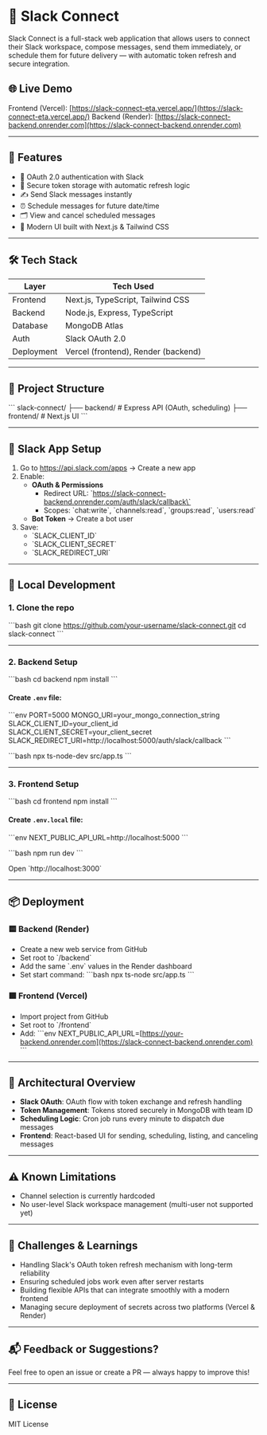 
# 🚀 Slack Connect

Slack Connect is a full-stack web application that allows users to connect their Slack workspace, compose messages, send them immediately, or schedule them for future delivery — with automatic token refresh and secure integration.

## 🌐 Live Demo

Frontend (Vercel): [https://slack-connect-eta.vercel.app/](https://slack-connect-eta.vercel.app/)
Backend (Render): [https://slack-connect-backend.onrender.com](https://slack-connect-backend.onrender.com)

---

## 📌 Features

- 🔐 OAuth 2.0 authentication with Slack
- 🔁 Secure token storage with automatic refresh logic
- ✍️ Send Slack messages instantly
- ⏰ Schedule messages for future date/time
- 🗂 View and cancel scheduled messages
- 🎨 Modern UI built with Next.js & Tailwind CSS

---

## 🛠 Tech Stack

| Layer       | Tech Used                      |
|-------------|--------------------------------|
| Frontend    | Next.js, TypeScript, Tailwind CSS |
| Backend     | Node.js, Express, TypeScript   |
| Database    | MongoDB Atlas                  |
| Auth        | Slack OAuth 2.0                |
| Deployment  | Vercel (frontend), Render (backend) |

---

## 📁 Project Structure

\`\`\`
slack-connect/
├── backend/           # Express API (OAuth, scheduling)
├── frontend/          # Next.js UI
\`\`\`

---

## 🔐 Slack App Setup

1. Go to https://api.slack.com/apps → Create a new app
2. Enable:
   - **OAuth & Permissions**  
     - Redirect URL: \`https://slack-connect-backend.onrender.com/auth/slack/callback\`
     - Scopes: \`chat:write\`, \`channels:read\`, \`groups:read\`, \`users:read\`
   - **Bot Token** → Create a bot user
3. Save:
   - \`SLACK_CLIENT_ID\`
   - \`SLACK_CLIENT_SECRET\`
   - \`SLACK_REDIRECT_URI\`

---

## 🚀 Local Development

### 1. Clone the repo

\`\`\`bash
git clone https://github.com/your-username/slack-connect.git
cd slack-connect
\`\`\`

---

### 2. Backend Setup

\`\`\`bash
cd backend
npm install
\`\`\`

#### Create `.env` file:
\`\`\`env
PORT=5000
MONGO_URI=your_mongo_connection_string
SLACK_CLIENT_ID=your_client_id
SLACK_CLIENT_SECRET=your_client_secret
SLACK_REDIRECT_URI=http://localhost:5000/auth/slack/callback
\`\`\`

\`\`\`bash
npx ts-node-dev src/app.ts
\`\`\`

---

### 3. Frontend Setup

\`\`\`bash
cd frontend
npm install
\`\`\`

#### Create `.env.local` file:
\`\`\`env
NEXT_PUBLIC_API_URL=http://localhost:5000
\`\`\`

\`\`\`bash
npm run dev
\`\`\`

Open \`http://localhost:3000\`

---

## 📦 Deployment

### 🟨 Backend (Render)

- Create a new web service from GitHub
- Set root to \`/backend\`
- Add the same \`.env\` values in the Render dashboard
- Set start command:
  \`\`\`bash
  npx ts-node src/app.ts
  \`\`\`

### 🟩 Frontend (Vercel)

- Import project from GitHub
- Set root to \`/frontend\`
- Add:
  \`\`\`env
  NEXT_PUBLIC_API_URL=[https://your-backend.onrender.com](https://slack-connect-backend.onrender.com)
  \`\`\`

---

## 🧠 Architectural Overview

- **Slack OAuth**: OAuth flow with token exchange and refresh handling
- **Token Management**: Tokens stored securely in MongoDB with team ID
- **Scheduling Logic**: Cron job runs every minute to dispatch due messages
- **Frontend**: React-based UI for sending, scheduling, listing, and canceling messages

---

## ⚠️ Known Limitations

- Channel selection is currently hardcoded
- No user-level Slack workspace management (multi-user not supported yet)

---

## 🙌 Challenges & Learnings

- Handling Slack's OAuth token refresh mechanism with long-term reliability
- Ensuring scheduled jobs work even after server restarts
- Building flexible APIs that can integrate smoothly with a modern frontend
- Managing secure deployment of secrets across two platforms (Vercel & Render)

---

## 📬 Feedback or Suggestions?

Feel free to open an issue or create a PR — always happy to improve this!

---

## 📄 License

MIT License
